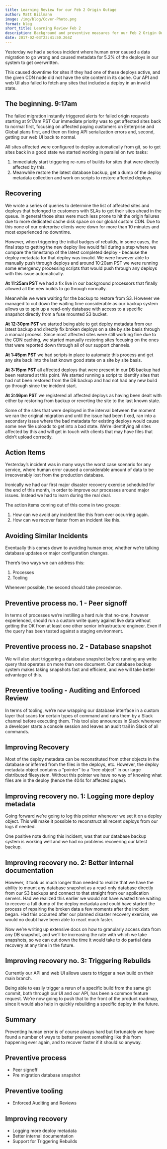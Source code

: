 ```yaml
---
title: Learning Review for our Feb 2 Origin Outage
author: Matt Biilmann
image: /img/blog/Cover-Photo.png
format: blog
short_title: Learning Review Feb 2
description: Background and preventive measures for our Feb 2 Origin Outage
date: 2017-02-03T23:41:50.264Z
---
```


Yesterday we had a serious incident where human error caused a data migration to go wrong and caused metadata for 5.2% of the deploys in our system to get overwritten.

This caused downtime for sites if they had one of these deploys active, and the given CDN node did not have the site content in its cache. Our API and web UI also failed to fetch any sites that included a deploy in an invalid state.

## The beginning. 9:17am

The failed migration instantly triggered alerts for failed origin requests starting at 9:17am PST
Our immediate priority was to get affected sites back to normal first, focusing on affected paying customers on Enterprise and Global plans first, and then on fixing API serialization errors and, second, getting our web UI back to normal.

All sites affected were configured to deploy automatically from git, so to get sites back in a good state we started working in parallel on two tasks:

1. Immediately start triggering re-runs of builds for sites that were directly affected by this.
2. Meanwhile restore the latest database backup, get a dump of the deploy metadata collection and work on scripts to restore affected deploys.

## Recovering

We wrote a series of queries to determine the list of affected sites and deploys that belonged to customers with SLAs to get their sites ahead in the queue. In general those sites were much less prone to hit the origin failures due to more dedicated cache disk space on our global custom CDN. Due to this none of our enterprise clients were down for more than 10 minutes and most experienced no downtime.

However, when triggering the initial badges of rebuilds, in some cases, the final step to getting the new deploy live would fail during a step where we compare the timestamp of the latest completed deploy - because the deploy metadata for that deploy was invalid. We were however able to manually push through deploys and around 10:20am PST we were running some emergency processing scripts that would push through any deploys with this issue automatically.

**At 11:25am PST** we had a fix live in our background processors that finally allowed all the new builds to go through normally.

Meanwhile we were waiting for the backup to restore from S3. However we managed to cut down the waiting time considerable as our backup system allows us to spin up a read-only database with access to a specific snapshot directly from a fuse mounted S3 bucket.

**At 12:30pm PST** we started being able to get deploy metadata from our latest backup and directly fix broken deploys on a site by site basis through a manual process. Since most affected sites were still working fine due to the CDN caching, we started manually restoring sites focusing on the ones that were reported down through all of our support channels.

**At 1:45pm PST** we had scripts in place to automate this process and get any site back into the last known good state on a site by site basis.

**At 3:15pm PST** all affected deploys that were present in our DB backup had been restored at this point. We started running a script to identify sites that had not been restored from the DB backup and had not had any new build go through since the incident start.

**At 3:46pm PST** we registered all affected deploys as having been dealt with either by restoring from backup or reverting the site to the last known state.

Some of the sites that were deployed in the interval between the moment we ran the original migration and until the issue had been fixed, ran into a secondary issue where the bad metadata for existing deploys would cause some new file uploads to get into a bad state. We’re identifying all sites affected by this and will get in touch with clients that may have files that didn’t upload correctly.


## Action Items

Yesterday’s incident was in many ways the worst case scenario for any service, where human error caused a considerable amount of data to be irrecoverably lost from the production database.

Ironically we had our first major disaster recovery exercise scheduled for the end of this month, in order to improve our processes around major issues. Instead we had to learn during the real deal.

The action items coming out of this come in two groups:

1. How can we avoid any incident like this from ever occurring again.
2. How can we recover faster from an incident like this.

## Avoiding Similar Incidents

Eventually this comes down to avoiding human error, whether we’re talking database updates or major configuration changes.

There’s two ways we can address this:

1. Processes
2. Tooling

Whenever possible, the second should take precedence.

## Preventive process no. 1 - Peer signoff

In terms of processes we’re instilling a hard rule that no-one, however experienced, should run a custom write query against live data without getting the OK from at least one other senior infrastructure engineer. Even if the query has been tested against a staging environment.

## Preventive process no. 2 - Database snapshot

We will also start triggering a database snapshot before running any write query that operates on more than one document. Our database backup system makes taking snapshots fast and efficient, and we will take better advantage of this.

## Preventive tooling - Auditing and Enforced Review

In terms of tooling, we’re now wrapping our database interface in a custom layer that scans for certain types of command and runs them by a Slack channel before executing them. This tool also announces in Slack whenever a developer starts a console session and leaves an audit trail in Slack of all commands.


## Improving Recovery

Most of the deploy metadata can be reconstituted from other objects in the database or inferred from the files in the deploys, etc. However, the deploy metadata object contains a “pointer” to a “tree object” in our large distributed filesystem. Without this pointer we have no way of knowing what files are in the deploy (hence the 404s for affected pages).

## Improving recovery no. 1: Logging more deploy metadata
Going forward we’re going to log this pointer whenever we set it on a deploy object. This will make it possible to reconstruct all recent deploys from our logs if needed.

One positive note during this incident, was that our database backup system is working well and we had no problems recovering our latest backup.


## Improving recovery no. 2: Better internal documentation
However, it took us much longer than needed to realize that we have the ability to mount any database snapshot as a read-only database directly from our S3 backups and connect to that straight from our application servers. Had we realized this earlier we would not have wasted time waiting to recover a full dump of the deploy metadata and could have started the process of repairing the broken data a few moments after the incident began. Had this occurred after our planned disaster recovery exercise, we would no doubt have been able to react much faster.

Now we’re writing up extensive docs on how to granularly access data from any DB snapshot, and we’ll be increasing the rate with which we take snapshots, so we can cut down the time it would take to do partial data recovery at any time in the future.

## Improving recovery no. 3: Triggering Rebuilds
Currently our API and web UI allows users to trigger a new build on their main branch.

Being able to easily trigger a rerun of a specific build from the same git commit, both through our UI and our API, has been a common feature request. We’re now going to push that to the front of the product roadmap, since it would also help in quickly rebuilding a specific deploy in the future.


## Summary

Preventing human error is of course always hard but fortunately we have found a number of ways to better prevent something like this from happening ever again, and to recover faster if it should so anyway.

## Preventive process

- Peer signoff
- Pre migration database snapshot

## Preventive tooling

- Enforced Auditing and Reviews

## Improving recovery

- Logging more deploy metadata
- Better internal documentation
- Support for Triggering Rebuilds
